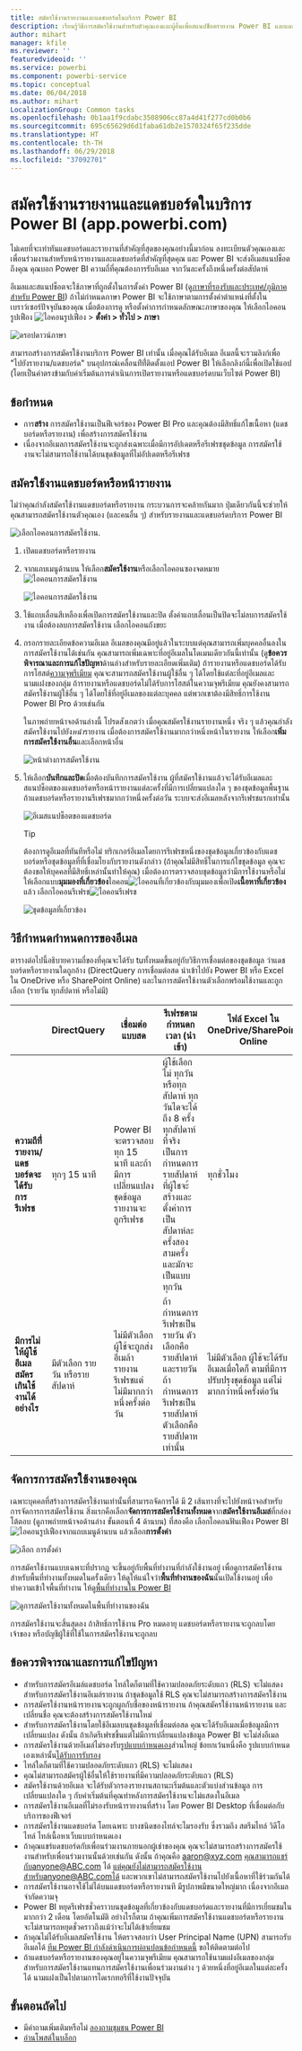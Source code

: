 ```yaml
---
title: สมัครใช้งานรายงานและแดชบอร์ดในบริการ Power BI
description: เรียนรู้วิธีการสมัครใช้งานสำหรับตัวคุณเองและผู้อื่นเพื่อสแนปช็อตรายงาน Power BI และแดชบอร์ด
author: mihart
manager: kfile
ms.reviewer: ''
featuredvideoid: ''
ms.service: powerbi
ms.component: powerbi-service
ms.topic: conceptual
ms.date: 06/04/2018
ms.author: mihart
LocalizationGroup: Common tasks
ms.openlocfilehash: 0b1aa1f9cdabc3508906cc87a4d41f277cd0b0b6
ms.sourcegitcommit: 695c65629d6d1faba61db2e1570324f65f235dde
ms.translationtype: HT
ms.contentlocale: th-TH
ms.lasthandoff: 06/29/2018
ms.locfileid: "37092701"
---
```

# <a name="subscribe-to-a-report-or-dashboard-in-power-bi-service-apppowerbicom"></a>สมัครใช้งานรายงานและแดชบอร์ดในบริการ Power BI (app.powerbi.com)
ไม่เคยที่จะเท่าทันแดชบอร์ดและรายงานที่สำคัญที่สุดของคุณอย่างนี้มาก่อน ลงทะเบียนตัวคุณเองและเพื่อนร่วมงานสำหรับหน้ารายงานและแดชบอร์ดที่สำคัญที่สุดคุณ และ Power BI จะส่งอีเมสแนปช็อตถึงคุณ คุณบอก Power BI ความถี่ที่คุณต้องการรับอีเมล จากวันละครั้งถึงหนึ่งครั้งต่อสัปดาห์ 

อีเมลและสแนปช็อตจะใช้ภาษาที่ถูกตั้งในการตั้งค่า Power BI (ดู[ภาษาที่รองรับและประเทศ/ภูมิภาคสำหรับ Power BI](supported-languages-countries-regions.md)) ถ้าไม่กำหนดภาษา Power BI จะใช้ภาษาตามการตั้งค่าตำแหน่งที่ตั้งในเบราว์เซอร์ปัจจุบันของคุณ เมื่อต้องการดู หรือตั้งค่าการกำหนดลักษณะภาษาของคุณ ให้เลือกไอคอนรูปเฟือง ![ไอคอนรูปเฟือง](media/service-report-subscribe/power-bi-settings-icon.png)  >  **ตั้งค่า > ทั่วไป > ภาษา** 

![ดรอปดาวน์ภาษา](media/service-report-subscribe/power-bi-language.png)

สามารถสร้างการสมัครใช้งานบริการ Power BI เท่านั้น เมื่อคุณได้รับอีเมล อีเมลนี้จะรวมลิงก์เพื่อ "ไปยังรายงาน/แดชบอร์ด" บนอุปกรณ์เคลื่อนท่ีที่่ติดตั้งแอป Power BI ให้เลือกลิงก์นี้เพื่อเปิดใช้แอป (โดยเป็นค่าตรงข้ามกับค่าเริ่มต้นการดำเนินการเปิดรายงานหรือแดชบอร์ดบนเว็บไซต์ Power BI)


## <a name="requirements"></a>ข้อกำหนด
- การ**สร้าง** การสมัครใช้งานเป็นฟีเจอร์ของ Power BI Pro และคุณต้องมีสิทธิ์แก้ไขเนื้อหา (แดชบอร์ดหรือรายงาน) เพื่อสร้างการสมัครใช้งาน 
- เนื่องจากอีเมลการสมัครใช้งานจะถูกส่งเฉพาะเมื่อมีการอัปเดตหรือรีเฟรชชุดข้อมูล การสมัครใช้งานจะไม่สามารถใช้งานได้บนชุดข้อมูลที่ไม่อัปเดตหรือรีเฟรช

## <a name="subscribe-to-a-dashboard-or-a-report-page"></a>สมัครใช้งานแดชบอร์ดหรือหน้ารายงาน
ไม่ว่าคุณกำลังสมัครใช้งานแดชบอร์ดหรือรายงาน กระบวนการจะคล้ายกันมาก ปุ่มเดียวกันนี้จะช่วยให้คุณสามารถสมัครใช้งานตัวคุณเอง (และคนอื่น ๆ) สำหรับรายงานและแดชบอร์ดบริการ Power BI
 
![เลือกไอคอนการสมัครใช้งาน](media/service-report-subscribe/power-bi-subscribe-orientation.png).

1. เปิดแดชบอร์ดหรือรายงาน
2. จากแถบเมนูด้านบน ให้เลือก**สมัครใช้งาน**หรือเลือกไอคอนซองจดหมาย![ไอคอนการสมัครใช้งาน](media/service-report-subscribe/power-bi-icon-envelope.png)
   
   ![ไอคอนการสมัครใช้งาน](media/service-report-subscribe/power-bi-subscribe-icon.png)

3. ใช้แถบเลื่อนสีเหลืองเพื่อเปิดการสมัครใช้งานและปิด  ตั้งค่าแถบเลื่อนเป็นปิดจะไม่ลบการสมัครใช้งาน เมื่อต้องลบการสมัครใช้งาน เลือกไอคอนถังขยะ

4. กรอกรายละเอียดข้อความอีเมล อีเมลของคุณมีอยู่แล้วในระบบแต่คุณสามารถเพิ่มบุคคลอื่นลงในการสมัครใช้งานได้เช่นกัน คุณสามารถเพิ่มเฉพาะที่อยู่อีเมลในโดเมนเดียวกันนี้เท่านั้น (ดู**ข้อควรพิจารณาและการแก้ไขปัญหา**ด้านล่างสำหรับรายละเอียดเพิ่มเติม) ถ้ารายงานหรือแดชบอร์ดได้รับการโฮสต์[ความจุพรีเมียม](service-premium.md) คุณจะสามารถสมัครใช้งานผู้ใช้อื่น ๆ ได้โดยใช้แต่ละที่อยู่อีเมลและนามแฝงของกลุ่ม ถ้ารายงานหรือแดชบอร์ดไม่ได้รับการโฮสต์ในความจุพรีเมียม คุณยังคงสามารถสมัครใช้งานผู้ใช้อื่น ๆ ได้โดยใช้ที่อยู่อีเมลของแต่ละบุคคล แต่พวกเขาต้องมีสิทธิ์การใช้งาน Power BI Pro ด้วยเช่นกัน

    ในภาพถ่ายหน้าจอด้านล่างนี้ โปรดสังเกตว่า เมื่อคุณสมัครใช้งานรายงานหนึ่ง จริง ๆ แล้วคุณกำลังสมัครใช้งานไปยัง*หน้า*รายงาน  เมื่อต้องการสมัครใช้งานมากกว่าหนึ่งหน้าในรายงาน ให้เลือก**เพิ่มการสมัครใช้งานอื่น**และเลือกหน้าอื่น 
      
   ![หน้าต่างการสมัครใช้งาน](media/service-report-subscribe/power-bi-subscribe2.png)

5. ให้เลือก**บันทึกและปิด**เมื่อต้องบันทึกการสมัครใช้งาน ผู้ที่สมัครใช้งานแล้วจะได้รับอีเมลและสแนปช็อตของแดชบอร์ดหรือหน้ารายงานแต่ละครั้งที่มีการเปลี่ยนแปลงใด ๆ ของชุดข้อมูลพื้นฐาน ถ้าแดชบอร์ดหรือรายงานรีเฟรชมากกว่าหนึ่งครั้งต่อวัน ระบบจะส่งอีเมลหลังจากรีเฟรชแรกเท่านั้น  
   
   ![อีเมสแนปช็อตของแดชบอร์ด](media/service-report-subscribe/power-bi-dashboard-email.jpg)
   
   > [!TIP]
   > ต้องการดูอีเมลที่ทันทีหรือไม่ ทริกเกอร์อีเมลโดยการรีเฟรชหนึ่งของชุดข้อมูลเกี่ยวข้องกับแดชบอร์ดหรือชุดข้อมูลที่ที่เชื่อมโยงกับรายงานดังกล่าว (ถ้าคุณไม่มีสิทธิ์ในการแก้ไขชุดข้อมูล คุณจะต้องขอให้บุคคลที่มีสิทธิ์เหล่านั้นทำให้คุณ) เมื่อต้องการตรวจสอบชุดข้อมูลว่ามีการใช้งานหรือไม่ ให้เลือกแบบ**มุมมองที่เกี่ยวข้อง**ไอคอน![ไอคอนที่เกี่ยวข้องกับมุมมอง](media/service-report-subscribe/power-bi-view-related.png)เพื่อเปิด**เนื้อหาที่เกี่ยวข้อง**แล้ว เลือกไอคอนรีเฟรช![ไอคอนรีเฟรช](media/service-report-subscribe/power-bi-refresh.png) 
   > 
   > 
   
   ![ชุดข้อมูลที่เกี่ยวข้อง](media/service-report-subscribe/power-bi-view-related-screen.png)

## <a name="how-the-email-schedule-is-determined"></a>วิธีกำหนดกำหนดการของอีเมล
ตารางต่อไปนี้อธิบายความถี่ของที่คุณจะได้รับ tuทั้งหมดขึ้นอยู่กับวิธีการเชื่อมต่อของชุดข้อมูล ว่าแดชบอร์ดหรือรายงานใดถูกอ้าง (DirectQuery การเชื่อมต่อสด นำเข้าไปยัง Power BI หรือ Excel ใน OneDrive หรือ SharePoint Online) และในการสมัครใช้งานตัวเลือกพร้อมใช้งานและถูกเลือก (รายวัน ทุกสัปดาห์ หรือไม่มี)

|  | **DirectQuery** | **เชื่อมต่อแบบสด** | **รีเฟรชตามกำหนดกเวลา (นำเข้า)** | **ไฟล์ Excel ใน OneDrive/SharePoint Online** |
| --- | --- | --- | --- | --- |
| **ความถีที่่รายงาน/แดชบอร์ดจะได้รับการรีเฟรช** |ทุกๆ 15 นาที |Power BI จะตรวจสอบทุก 15 นาที และถ้ามีการเปลี่ยนแปลงชุดข้อมูล รายงานจะถูกรีเฟรช |ผู้ใช้เลือก ไม่ ทุกวัน หรือทุกสัปดาห์ ทุกวันไดจะได้ถึง 8 ครั้ง ทุกสัปดาห์ ที่จริงเป็นการกำหนดการรายสัปดาห์ที่ผู้ใชจะ้สร้างและตั้งค่าการเป็นสัปดาห์ละครั้งสองสามครั้ง และมักจะเป็นแบบทุกวัน |ทุกชั่วโมง |
| **มีการไม่ให้ผู้ใช้อีเมลสมัครเกินใช้งานได้อย่างไร** |มีตัวเลือก รายวัน หรือรายสัปดาห์ |ไม่มีตัวเลือก ผู้ใช้จะถูกส่งอีเมล้ารายงานรีเฟรชแต่ไม่มีมากกว่าหนึ่งครั้งต่อวัน |ถ้ากำหนดการรีเฟรชเป็นรายวัน ตัวเลือกคือรายสัปดาห์และรายวัน  ถ้ากำหนดการรีเฟรชเป็นรายสัปดาห์ ตัวเลือกคือรายสัปดาหเท่านั้น |ไม่มีตัวเลือก ผู้ใช้จะได้รับอีเมลเมื่อใดก็ ตามที่มีการปรับปรุงชุดข้อมูล แต่ไม่มากกว่าหนึ่งครั้งต่อวัน |

## <a name="manage-your-subscriptions"></a>จัดการการสมัครใช้งานของคุณ
เฉพาะบุคคลที่สร้างการสมัครใช้งานเท่านั้นที่สามารถจัดการได้  มี 2 เส้นทางที่จะไปยังหน้าจอสำหรับการจัดการการสมัครใช้งาน  สิ่งแรกคือเลือก**จัดการการสมัครใช้งานทั้งหมด**จาก**สมัครใช้งานอีเมล่**ที่กล่องโต้ตอบ (ดูภาพถ่ายหน้าจอด้านล่าง ขั้นตอนที่ 4 ด้านบน) ที่สองคือ เลือกไอคอนฟันเฟือง Power BI![ไอคอนรูปเฟือง](media/service-report-subscribe/power-bi-settings-icon.png)จากแถบเมนูด้านบน แล้วเลือก**การตั้งค่า**

![เลือก การตั้งค่า](media/service-report-subscribe/power-bi-subscribe-settings.png)

การสมัครใช้งานแบบเฉพาะที่ปรากฏ จะขึ้นอยู่กับพื้นที่ทำงานที่กำลังใช้งานอยู่  เพื่อดูการสมัครใช้งานสำหรับพื้นที่ทำงานทั้งหมดในครั้งเดียว ให้ดูให้แน่ใจว่า**พื้นที่ทำงานของฉัน**นั้นเปิดใช้งานอยู่ เพื่อทำความเข้าใจพื้นที่ทำงาน ให้ดู[พื้นที่ทำงานใน Power BI](service-create-distribute-apps.md)

![ดูการสมัครใช้งานทั้งหมดในพื้นที่ทำงานของฉัน](media/service-report-subscribe/power-bi-subscriptions.png)

การสมัครใช้งานจะสิ้นสุดลง ถ้าสิทธิ์การใช้งาน Pro หมดอายุ แดชบอร์ดหรือรายงานจะถูกลบโดยเจ้าของ หรือบัญชีผู้ใช้ที่ใช้ในการสมัครใช้งานจะถูกลบ

## <a name="considerations-and-troubleshooting"></a>ข้อควรพิจารณาและการแก้ไขปัญหา
* สำหรับการสมัครอีเมล์แดชบอร์ด ไทล์ใดก็ตามที่ใช้ความปลอดภัยระดับแถว (RLS) จะไม่แสดง  สำหรับการสมัครใช้งานอีเมล์รายงาน ถ้าชุดข้อมูลใช้ RLS คุณจะไม่สามารถสร้างการสมัครใช้งาน
* การสมัครใช้งานหน้ารายงานจะถูกผูกกับชื่อของหน้ารายงาน ถ้าคุณสมัครใช้งานหน้ารายงาน และเปลี่ยนชื่อ คุณจะต้องสร้างการสมัครใช้งานใหม่
* สำหรับการสมัครใช้งานโดยใช้อีเมลบนชุดข้อมูลที่เชื่อมต่อสด คุณจะได้รับอีเมลเมื่อข้อมูลมีการเปลี่ยนแปลง ดังนั้น ถ้าเกิดรีเฟรชขึ้นแต่ไม่มีการเปลี่ยนแปลงข้อมูล Power BI จะไม่ส่งอีเมล
* การสมัครใช้งานด้วยอีเมล่ไม่รองรับ[รูปแบบกำหนดเอง](power-bi-custom-visuals.md)ส่วนใหญ่  ข้อยกเว้นหนึ่งคือ รูปแบบกำหนดเองเหล่านั้น[ได้รับการรับรอง](power-bi-custom-visuals-certified.md)  
* ไทล์ใดก็ตามที่ใช้ความปลอดภัยระดับแถว (RLS) จะไม่แสดง
* คุณไม่สามารถสมัครผู้ใช้อื่นให้ใช้รายงานที่มีความปลอดภัยระดับแถว (RLS)
* สมัครใช้งานด้วยอีเมล จะได้รับตัวกรองรายงานสถานะเริ่มต้นและตัวแบ่งส่วนข้อมูล การเปลี่ยนแปลงใด ๆ กับค่าเริ่มต้นที่คุณทำหลังการสมัครใช้งานจะไม่แสดงในอีเมล    
* การสมัครใช้งานอีเมลที่ไม่รองรับหน้ารายงานที่สร้าง โดย Power BI Desktop ที่เชื่อมต่อกับบริการของฟีเจอร์    
* การสมัครใช้งานแดชบอร์ด โดยเฉพาะ บางชนิดของไทล์จะไมรองรับ  ซึ่งรวมถึง สตรีมไทล์ วิดีโอไทล์ ไทล์เนื้อหาเว็บแบบกำหนดเอง     
* ถ้าคุณแชร์แดชบอร์ดกับเพื่อนร่วมงานภายนอกผู้เช่าของคุณ คุณจะไม่สามารถสร้างการสมัครใช้งานสำหรับเพื่อนร่วมงานนั้นด้วยเช่นกัน ดังนั้น ถ้าคุณคือ aaron@xyz.com คุณสามารถแชร์กับanyone@ABC.com ได้ แต่คุณยังไม่สามารถสมัครใช้งานสำหรับanyone@ABC.comได้ และพวกเขาไม่สามารถสมัครใช้งานไปยังเนื้อหาที่ใช้ร่วมกันได้      
* การสมัครใช้งานอาจใช้ไม่ได้บนแดชบอร์ดหรือรายงานที มีรูปภาพมีขนาดใหญ่มาก เนื่องจากอีเมลจำกัดความจุ    
* Power BI หยุดรีเฟรชชั่วคราวบนชุดข้อมูลที่เกี่ยวข้องกับแดชบอร์ดและรายงานที่มีการเยี่ยมชมในมากกว่า 2 เดือน โดยอัตโนมัติ  อย่างไรก็ตาม ถ้าคุณเพิ่มการสมัครใช้งานแดชบอร์ดหรือรายงาน จะไม่สามารถหยุดชั่วคราวถึงแม้ว่าจะไม่ได้เข้าเยี่ยมชม    
* ถ้าคุณไม่ได้รับอีเมลสมัครใช้งาน ให้ตรวจสอบว่า User Principal Name (UPN) สามารถรับอีเมลได้ [ทีม Power BI กำลังดำเนินการผ่อนปลนข้อกำหนดนี้](https://community.powerbi.com/t5/Issues/No-Mail-from-Cloud-Service/idc-p/205918#M10163) ขอให้ติดตามต่อไป 
* ถ้าแดชบอร์ดหรือรายงานของคุณอยู่ในความจุพรีเมียม คุณสามารถใช้นามแฝงอีเมลของกลุ่มสำหรับการสมัครใช้งานแทนการสมัครใช้งานเพื่อนร่วมงานต่าง ๆ ด้วยหนึ่งที่อยู่อีเมลในแต่ละครั้งได้ นามแฝงเป็นไปตามการไดเรกทอรีที่ใช้งานปัจจุบัน 

## <a name="next-steps"></a>ขั้นตอนถัดไป
* มีคำถามเพิ่มเติมหรือไม่ [ลองถามชุมชน Power BI](http://community.powerbi.com/)    
* [อ่านโพสต์ในบล็อก](https://powerbi.microsoft.com/blog/introducing-dashboard-email-subscriptions-a-360-degree-view-of-your-business-in-your-inbox-every-day/)


